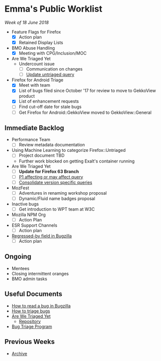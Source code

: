 # Emma's Public Worklist

_Week of 18 June 2018_

* Feature Flags for Firefox
  - [x] Action plan
  - [x] Retained Display Lists
* BMO Abuse Handling
  - [x] Meeting with CPG/Inclusion/MOC
* Are We Triaged Yet
  * Undercount issue
    - [ ] Communication on changes
    - [ ] [Update untriaged query](https://github.com/emceeaich/are-we-triaged-yet/issues/41)
* Firefox for Android Triage
  - [x] Meet with team
  - [x] List of bugs filed since October '17 for review to move to GekkoView product
  - [x] List of enhancement requests
  - [ ] Find cut-off date for stale bugs
  - [ ] Get Firefox for Android::GekkoView moved to GekkoView::General
  
## Immediate Backlog

* Performance Team 
  - [ ] Review metadata documentation
* Using Machine Learning to categorize Firefox::Untriaged 
  - [ ] Project document TBD
  - Further work blocked on getting Exalt's container running
* Are We Triaged Yet
  - [ ] **Update for Firefox 63 Branch**
  - [ ] [P1 affecting or may affect query](https://github.com/emceeaich/are-we-triaged-yet/issues/38)
  - [ ] [Consolidate version specific queries](https://github.com/emceeaich/are-we-triaged-yet/issues/43)
* MozFest
  - [ ] Adventures in renaming workshop proposal
  - [ ] Dynamic/Fluid name badges proposal
* Inactive bugs
  - [ ] Get introduction to WPT team at W3C
* Mozilla NPM Org
  - [ ] Action Plan
* ESR Support Channels
  - [ ] Action plan
* [Regressed-by field in Bugzilla](https://bugzilla.mozilla.org/show_bug.cgi?id=1461492)
  - [ ] Action plan

## Ongoing

* Mentees
* Closing intermittent oranges
* BMO admin tasks

## Useful Documents

* [How to read a bug in Bugzilla](https://www.youtube.com/watch?v=9_2k4RIrM_o)
* [How to triage bugs](https://github.com/mozilla/bug-handling/blob/master/policy/triage-bugzilla.md)
* [Are We Triaged Yet](https://are-we-triaged-yet.herokuapp.com/) 
  * [Repository](https://github.com/emceeaich/are-we-triaged-yet)
* [Bug Triage Program](https://wiki.mozilla.org/Bug_Triage)

## Previous Weeks
* [Archive](/emceeaich/what-is-emma-working-on/archive.md)
